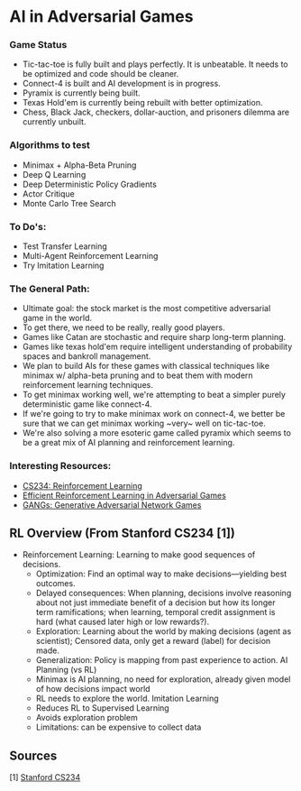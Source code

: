 # AI in Adversarial Games

### Game Status
* Tic-tac-toe is fully built and plays perfectly. It is unbeatable. It needs to be optimized and code should be cleaner.
* Connect-4 is built and AI development is in progress.
* Pyramix is currently being built.
* Texas Hold'em is currently being rebuilt with better optimization.
* Chess, Black Jack, checkers, dollar-auction, and prisoners dilemma are currently unbuilt.

### Algorithms to test
* Minimax + Alpha-Beta Pruning
* Deep Q Learning
* Deep Deterministic Policy Gradients
* Actor Critique
* Monte Carlo Tree Search

### To Do's:
* Test Transfer Learning
* Multi-Agent Reinforcement Learning
* Try Imitation Learning

### The General Path:
* Ultimate goal: the stock market is the most competitive adversarial game in the world.
* To get there, we need to be really, really good players.
* Games like Catan are stochastic and require sharp long-term planning.
* Games like texas hold'em require intelligent understanding of probability spaces and bankroll management.
* We plan to build AIs for these games with classical techniques like minimax w/ alpha-beta pruning and to beat them with modern reinforcement learning techniques.
* To get minimax working well, we're attempting to beat a simpler purely deterministic game like connect-4.
* If we're going to try to make minimax work on connect-4, we better be sure that we can get minimax working ~very~ well on tic-tac-toe.
* We're also solving a more esoteric game called pyramix which seems to be a great mix of AI planning and reinforcement learning. 

### Interesting Resources:
* [CS234: Reinforcement Learning](http://web.stanford.edu/class/cs234/index.html)
* [Efficient Reinforcement Learning in Adversarial Games](https://ieeexplore.ieee.org/stamp/stamp.jsp?tp=&arnumber=6495112)
* [GANGs: Generative Adversarial Network Games](https://arxiv.org/abs/1712.00679)

## RL Overview (From Stanford CS234 [1])
* Reinforcement Learning: Learning to make good sequences of decisions.
  * Optimization: Find an optimal way to make decisions––yielding best outcomes.
  * Delayed consequences: When planning, decisions involve reasoning about not just immediate benefit of a decision but how its longer term ramifications; when learning, temporal credit assignment is hard (what caused later high or low rewards?).
  * Exploration: Learning about the world by making decisions (agent as scientist); Censored data, only get a reward (label) for decision made.
  * Generalization: Policy is mapping from past experience to action.
AI Planning (vs RL)
  * Minimax is AI planning, no need for exploration, already given model of how decisions impact world
  * RL needs to explore the world.
Imitation Learning
  * Reduces RL to Supervised Learning
  * Avoids exploration problem
  * Limitations: can be expensive to collect data

## Sources
[1] [Stanford CS234](http://web.stanford.edu/class/cs234/slides/cs234_2018_l1.pdf)
